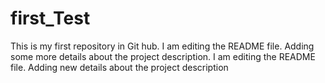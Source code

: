 # first_Test
This is my first repository in Git hub.
I am editing the README file. Adding some more details about the project description.
I am editing the README file. Adding new  details about the project description
